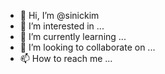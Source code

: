 - 👋 Hi, I’m @sinickim
- 👀 I’m interested in ...
- 🌱 I’m currently learning ...
- 💞️ I’m looking to collaborate on ...
- 📫 How to reach me ...

<!---
sinickim/sinickim is a ✨ special ✨ repository because its `README.md` (this file) appears on your GitHub profile.
You can click the Preview link to take a look at your changes.
--->
